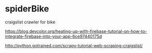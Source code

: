 # spiderBike
craigslist crawler for bike 


https://blog.devcolor.org/heating-up-with-firebase-tutorial-on-how-to-integrate-firebase-into-your-app-6ce97440175d


http://python.gotrained.com/scrapy-tutorial-web-scraping-craigslist/
